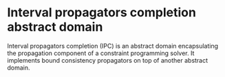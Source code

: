 # Interval propagators completion abstract domain

Interval propagators completion (IPC) is an abstract domain encapsulating the propagation component of a constraint programming solver.
It implements bound consistency propagators on top of another abstract domain.

